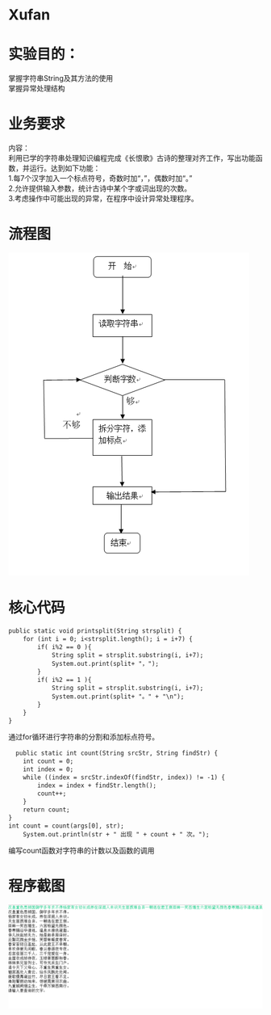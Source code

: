 # Xufan
实验目的：<br>
====

掌握字符串String及其方法的使用<br>
掌握异常处理结构<br>

业务要求<br>
====
内容：<br>
   利用已学的字符串处理知识编程完成《长恨歌》古诗的整理对齐工作，写出功能函数，并运行。达到如下功能：<br>
     1.每7个汉字加入一个标点符号，奇数时加“，”，偶数时加“。”<br>
     2.允许提供输入参数，统计古诗中某个字或词出现的次数。<br>
     3.考虑操作中可能出现的异常，在程序中设计异常处理程序。<br>
   
流程图<br>
====
![Image text](https://github.com/IvanZima/Xufan/blob/master/%E6%B5%81%E7%A8%8B%E5%9B%BE.PNG)

核心代码<br>
=====

    public static void printsplit(String strsplit) {
		for (int i = 0; i<strsplit.length(); i = i+7) {
			if( i%2 == 0 ){
				String split = strsplit.substring(i, i+7);
				System.out.print(split+ "，");			
			} 
			if( i%2 == 1 ){
				String split = strsplit.substring(i, i+7);
				System.out.print(split+ "。" + "\n");			
			} 
		}	
	}
通过for循环进行字符串的分割和添加标点符号。

      public static int count(String srcStr, String findStr) {
		int count = 0;
		int index = 0;
		while ((index = srcStr.indexOf(findStr, index)) != -1) {
			index = index + findStr.length();
			count++;
		}
		return count;
	}
	int count = count(args[0], str);
        System.out.println(str + " 出现 " + count + " 次。");
	
编写count函数对字符串的计数以及函数的调用<br>

程序截图<br>
=========
![Image text](https://github.com/IvanZima/Xufan/blob/master/%E5%AD%97%E7%AC%A6%E4%B8%B2.PNG)


